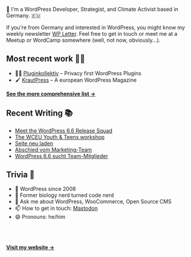 👋 I'm a WordPress Developer, Strategist, and Climate Activist based in Germany. 🇪🇺

If you're from Germany and interested in WordPress, you might know my weekly newsletter [WP Letter](https://wpletter.de/). Feel free to get in touch or meet me at a Meetup or WordCamp somewhere (well, not now, obviously...).


## Most recent work 👷‍♂️

- 👨‍💻 [Pluginkollektiv](https://github.com/pluginkollektiv) – Privacy first WordPress Plugins
- 🖌️ [KrautPress](https://kraut.press) – A european WordPress Magazine

**[See the more comprehensive list &rarr;](https://simonkraft.com/what-i-do)**


## Recent Writing 📚

<!-- BLOG-POST-LIST:START -->
- [Meet the WordPress 6.6 Release Squad](https://feed.kraut.press/link/23937/16684117/release-squad-6-6)
- [The WCEU Youth & Teens workshop](https://feed.kraut.press/link/23937/16684118/the-wceu-youth-teens-workshop)
- [Seite neu laden](https://www.wppodcast.de/podcast/seite-neu-laden/)
- [Abschied vom Marketing-Team](https://www.wppodcast.de/podcast/abschied-vom-marketing-team/)
- [WordPress 6.6 sucht Team-Mitglieder](https://www.wppodcast.de/podcast/wordpress-6-6-sucht-team-mitglieder/)
<!-- BLOG-POST-LIST:END -->


## Trivia 🤪

- 👴 WordPress since 2008
- 🌱 Former biology nerd turned code nerd
- 💬 Ask me about WordPress, WooCommerce, Open Source CMS
- 📫 How to get in touch: [Mastodon](https://dewp.space/@simon)
- 😄 Pronouns: he/him

<br/><br/><br/>
**[Visit my website &rarr;](https://simonkraft.com/hi)**
